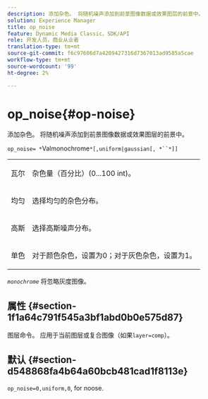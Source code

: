 ```yaml
---
description: 添加杂色。 将随机噪声添加到前景图像数据或效果图层的前景中。
solution: Experience Manager
title: op_noise
feature: Dynamic Media Classic，SDK/API
role: 开发人员，商业从业者
translation-type: tm+mt
source-git-commit: f6c97606d7a4209427316d7367013ad9585a5cae
workflow-type: tm+mt
source-wordcount: '99'
ht-degree: 2%

---
```



# op_noise{#op-noise}

添加杂色。 将随机噪声添加到前景图像数据或效果图层的前景中。

`op_noise= *`Valmonochrome`*[,uniform|gaussian[, *``*]]`

<table id="table_40675464E5824D52BF392ECCE2DDC03C"> 
 <tbody> 
  <tr> 
   <td colname="col1"> <p><span class="codeph"> 瓦尔</span> </p> </td> 
   <td colname="col2"> <p>杂色量（百分比）(0...100 int)。 </p> </td> 
  </tr> 
  <tr> 
   <td colname="col1"> <p><span class="codeph"> 均匀</span> </p> </td> 
   <td colname="col2"> <p>选择均匀的杂色分布。 </p> </td> 
  </tr> 
  <tr> 
   <td colname="col1"> <p><span class="codeph"> 高斯</span> </p> </td> 
   <td colname="col2"> <p>选择高斯噪声分布。 </p> </td> 
  </tr> 
  <tr> 
   <td colname="col1"> <p><span class="varname"> 单色</span> </p> </td> 
   <td colname="col2"> <p>对于颜色杂色，设置为0；对于灰色杂色，设置为1。 </p> </td> 
  </tr> 
 </tbody> 
</table>

*`monochrome`* 将忽略灰度图像。

## 属性 {#section-1f1a64c791f545a3bf1abd0b0e575d87}

图层命令。 应用于当前图层或复合图像（如果`layer=comp`）。

## 默认 {#section-d548868fa4b64a60bcb481cad1f8113e}

`op_noise=0,uniform,0`, for noose.
